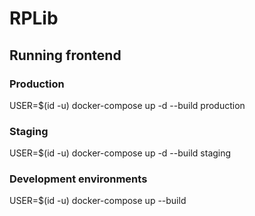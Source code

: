 # RPLib

## Running frontend
### Production
USER=$(id -u) docker-compose up -d --build production

### Staging
USER=$(id -u) docker-compose up -d --build staging

### Development environments
USER=$(id -u) docker-compose up --build <service>
